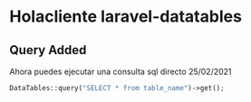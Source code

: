 # Holacliente laravel-datatables

## Query Added

Ahora puedes ejecutar una consulta sql directo 25/02/2021


```php
DataTables::query("SELECT * from table_name")->get();
```
